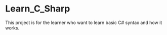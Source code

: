 # Learn_C_Sharp
This project is for the learner who want to learn basic C# syntax and how it works.

